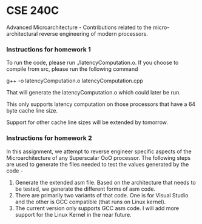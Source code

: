 # CSE 240C
Advanced Microarchitecture - Contributions related to the micro-architectural reverse engineering of modern processors.

### Instructions for homework 1

To run the code, please run ./latencyComputation.o. If you choose to compile from src, please run the following command

g++ -o latencyComputation.o latencyComputation.cpp

That will generate the latencyComputation.o which could later be run. 

This only supports latency computation on those processors that have a 64 byte cache line size.

Support for other cache line sizes will be extended by tomorrow.

### Instructions for homework 2

In this assignment, we attempt to reverse engineer specific aspects of the Microarchitecture of any Superscalar OoO processor.
The following steps are used to generate the files needed to test the values generated by the code -

1. Generate the extended asm file. Based on the architecture that needs to be tested, we generate the different forms of asm code.
2. There are primarily two variants of that code. One is for Visual Studio and the other is GCC compatible (that runs on Linux kernel).
3. The current version only supports GCC asm code. I will add more support for the Linux Kernel in the near future.

